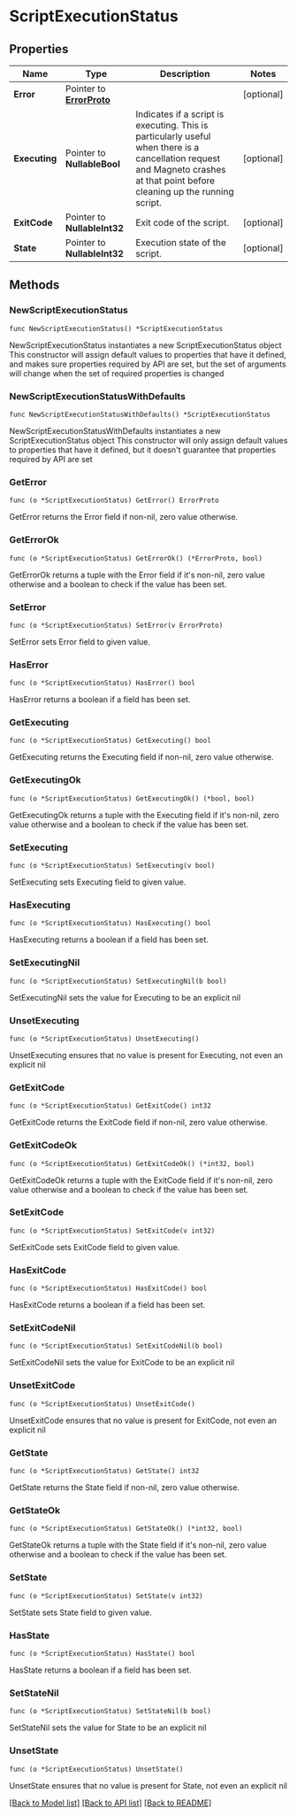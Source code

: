 # ScriptExecutionStatus

## Properties

Name | Type | Description | Notes
------------ | ------------- | ------------- | -------------
**Error** | Pointer to [**ErrorProto**](ErrorProto.md) |  | [optional] 
**Executing** | Pointer to **NullableBool** | Indicates if a script is executing. This is particularly useful when there is a cancellation request and Magneto crashes at that point before cleaning up the running script. | [optional] 
**ExitCode** | Pointer to **NullableInt32** | Exit code of the script. | [optional] 
**State** | Pointer to **NullableInt32** | Execution state of the script. | [optional] 

## Methods

### NewScriptExecutionStatus

`func NewScriptExecutionStatus() *ScriptExecutionStatus`

NewScriptExecutionStatus instantiates a new ScriptExecutionStatus object
This constructor will assign default values to properties that have it defined,
and makes sure properties required by API are set, but the set of arguments
will change when the set of required properties is changed

### NewScriptExecutionStatusWithDefaults

`func NewScriptExecutionStatusWithDefaults() *ScriptExecutionStatus`

NewScriptExecutionStatusWithDefaults instantiates a new ScriptExecutionStatus object
This constructor will only assign default values to properties that have it defined,
but it doesn't guarantee that properties required by API are set

### GetError

`func (o *ScriptExecutionStatus) GetError() ErrorProto`

GetError returns the Error field if non-nil, zero value otherwise.

### GetErrorOk

`func (o *ScriptExecutionStatus) GetErrorOk() (*ErrorProto, bool)`

GetErrorOk returns a tuple with the Error field if it's non-nil, zero value otherwise
and a boolean to check if the value has been set.

### SetError

`func (o *ScriptExecutionStatus) SetError(v ErrorProto)`

SetError sets Error field to given value.

### HasError

`func (o *ScriptExecutionStatus) HasError() bool`

HasError returns a boolean if a field has been set.

### GetExecuting

`func (o *ScriptExecutionStatus) GetExecuting() bool`

GetExecuting returns the Executing field if non-nil, zero value otherwise.

### GetExecutingOk

`func (o *ScriptExecutionStatus) GetExecutingOk() (*bool, bool)`

GetExecutingOk returns a tuple with the Executing field if it's non-nil, zero value otherwise
and a boolean to check if the value has been set.

### SetExecuting

`func (o *ScriptExecutionStatus) SetExecuting(v bool)`

SetExecuting sets Executing field to given value.

### HasExecuting

`func (o *ScriptExecutionStatus) HasExecuting() bool`

HasExecuting returns a boolean if a field has been set.

### SetExecutingNil

`func (o *ScriptExecutionStatus) SetExecutingNil(b bool)`

 SetExecutingNil sets the value for Executing to be an explicit nil

### UnsetExecuting
`func (o *ScriptExecutionStatus) UnsetExecuting()`

UnsetExecuting ensures that no value is present for Executing, not even an explicit nil
### GetExitCode

`func (o *ScriptExecutionStatus) GetExitCode() int32`

GetExitCode returns the ExitCode field if non-nil, zero value otherwise.

### GetExitCodeOk

`func (o *ScriptExecutionStatus) GetExitCodeOk() (*int32, bool)`

GetExitCodeOk returns a tuple with the ExitCode field if it's non-nil, zero value otherwise
and a boolean to check if the value has been set.

### SetExitCode

`func (o *ScriptExecutionStatus) SetExitCode(v int32)`

SetExitCode sets ExitCode field to given value.

### HasExitCode

`func (o *ScriptExecutionStatus) HasExitCode() bool`

HasExitCode returns a boolean if a field has been set.

### SetExitCodeNil

`func (o *ScriptExecutionStatus) SetExitCodeNil(b bool)`

 SetExitCodeNil sets the value for ExitCode to be an explicit nil

### UnsetExitCode
`func (o *ScriptExecutionStatus) UnsetExitCode()`

UnsetExitCode ensures that no value is present for ExitCode, not even an explicit nil
### GetState

`func (o *ScriptExecutionStatus) GetState() int32`

GetState returns the State field if non-nil, zero value otherwise.

### GetStateOk

`func (o *ScriptExecutionStatus) GetStateOk() (*int32, bool)`

GetStateOk returns a tuple with the State field if it's non-nil, zero value otherwise
and a boolean to check if the value has been set.

### SetState

`func (o *ScriptExecutionStatus) SetState(v int32)`

SetState sets State field to given value.

### HasState

`func (o *ScriptExecutionStatus) HasState() bool`

HasState returns a boolean if a field has been set.

### SetStateNil

`func (o *ScriptExecutionStatus) SetStateNil(b bool)`

 SetStateNil sets the value for State to be an explicit nil

### UnsetState
`func (o *ScriptExecutionStatus) UnsetState()`

UnsetState ensures that no value is present for State, not even an explicit nil

[[Back to Model list]](../README.md#documentation-for-models) [[Back to API list]](../README.md#documentation-for-api-endpoints) [[Back to README]](../README.md)


